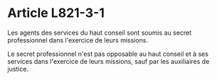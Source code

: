 # Article L821-3-1

Les agents des services du haut conseil sont soumis au secret professionnel dans l'exercice de leurs missions.

Le secret professionnel n'est pas opposable au haut conseil et à ses services dans l'exercice de leurs missions, sauf par les auxiliaires de justice.
